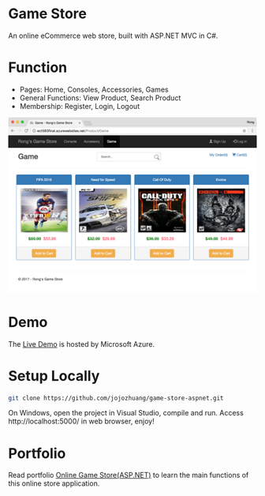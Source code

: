 # Game Store
An online eCommerce web store, built with ASP.NET MVC in C#.

# Function
* Pages: Home, Consoles, Accessories, Games
* General Functions: View Product, Search Product
* Membership: Register, Login, Logout

<kbd>![image](/public/games.png)</kbd>

# Demo
The [Live Demo](https://ect583final.azurewebsites.net/) is hosted by Microsoft Azure.

# Setup Locally
```bash
git clone https://github.com/jojozhuang/game-store-aspnet.git
```
On Windows, open the project in Visual Studio, compile and run. Access http://localhost:5000/ in web browser, enjoy!

# Portfolio
Read portfolio [Online Game Store(ASP.NET)](https://jojozhuang.github.io/portfolio/game-store-aspnet/) to learn the main functions of this online store application.
